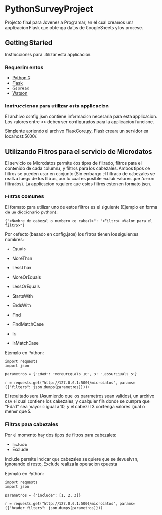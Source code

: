 # PythonSurveyProject

Projecto final para Jovenes a Programar, en el cual creamos una applicacion Flask que obtenga datos de GoogleSheets y los procese.

## Getting Started

Instrucciones para utilizar esta applicacion.

### Requerimientos

* [Python 3](https://www.python.org/downloads/release/python-363/)
* [Flask](https://github.com/pallets/flask)
* [Gspread](https://github.com/burnash/gspread/) 
* [Watson](https://github.com/watson-developer-cloud/python-sdk)

### Instrucciones para utilizar esta applicacion

El archivo config.json contiene informacion necesaria para esta applicacion.
Los valores entre <> deben ser configurados para la applicacion funcione.

Simplente abriendo el archivo FlaskCore.py, Flask creara un servidor en localhost:5000/.

## Utilizando Filtros para el servicio de Microdatos

El servicio de Microdatos permite dos tipos de filtrado, filtros para el contenido de cada columna, y filtros para los cabezales.
Ambos tipos de filtros se pueden usar en conjunto (Sin embargo el filtrado de cabezales se realiza luego de los filtros, por lo cual es posible
excluir valores que fueron filtrados).
La applicacion requiere que estos filtros esten en formato json.

### Filtros comunes

El formato para utilizar uno de estos filtros es el siguiente (Ejemplo en forma de un diccionario python):

```
{"<Nombre de cabezal o numbero de cabeal>": "<Filtro>_<Valor para el filtro>"}
```

Por defecto (basado en config.json) los filtros tienen los siguientes nombres:

* Equals 
* MoreThan 
* LessThan 
* MoreOrEquals 
* LessOrEquals

* StartsWith 
* EndsWith 
* Find 
* FindMatchCase
* In
* InMatchCase


Ejemplo en Python:

```
import requests
import json 

parametros = {"Edad": "MoreOrEquals_10", 3: "LessOrEquals_5"}

r = requests.get("http://127.0.0.1:5000/microdatos", params=({"filters": json.dumps(parametros)})))
```

El resultado sera (Asumiendo que los parametros sean validos), un archivo csv el cual contiene los cabezales, y cualquier fila donde
se cumpra que "Edad" sea mayor o igual a 10, y el cabezal 3 contenga valores igual o menor que 5.


### Filtros para cabezales

Por el momento hay dos tipos de filtros para cabezales:

* Include
* Exclude

Include permite indicar que cabezales se quiere que se devuelvan, ignorando el resto, Exclude realiza la operacion opuesta


Ejemplo en Python:

```
import requests
import json

parametros = {"include": [1, 2, 3]}

r = requests.get("http://127.0.0.1:5000/microdatos", params=({"header_filters": json.dumps(parametros)}))
```
